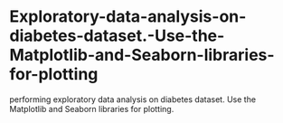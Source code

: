 # Exploratory-data-analysis-on-diabetes-dataset.-Use-the-Matplotlib-and-Seaborn-libraries-for-plotting
performing exploratory data analysis on diabetes dataset. Use the Matplotlib and Seaborn libraries for plotting.
